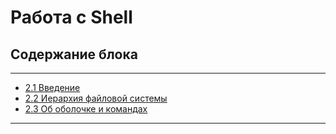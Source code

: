 # Работа с Shell

## Содержание блока

---

- [2.1 Введение](/2%20Работа%20с%20Shell/2.1%20Введение.md)
- [2.2 Иерархия файловой системы](/2%20Работа%20с%20Shell/2.2%20Иерархия%20файловой%20системы.md)
- [2.3 Об оболочке и командах](/2%20Работа%20с%20Shell/2.3%20Об%20оболочке%20и%20командах.md)

---